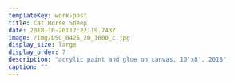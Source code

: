 ```yaml
---
templateKey: work-post
title: Cat Horse Sheep
date: 2018-10-20T17:22:19.743Z
image: /img/DSC_0425_20_1600_c.jpg
display_size: large
display_order: 7
description: "acrylic paint and glue on canvas, 10'x8', 2018"
caption: ""
---
```

